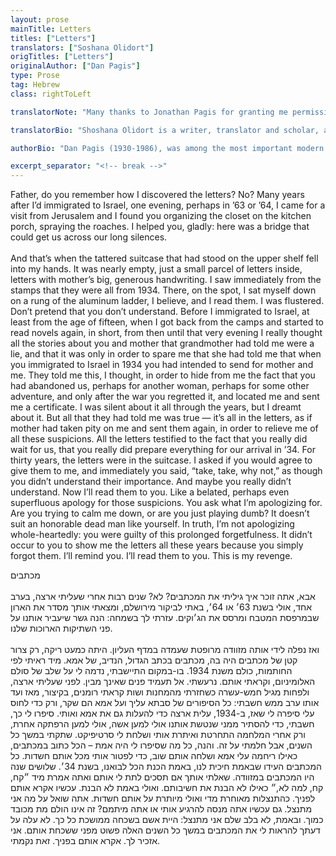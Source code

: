 ```yaml
---
layout: prose
mainTitle: Letters
titles: ["Letters"]
translators: ["Soshana Olidort"]
origTitles: ["Letters"] 
originalAuthor: ["Dan Pagis"]
type: Prose
tag: Hebrew
class: rightToLeft

translatorNote: "Many thanks to Jonathan Pagis for granting me permission to publish this translation, and to the Bialik Institute and Hakibbutz Hameuchad Publishing House. The original appears in DAN PAGIS: COLLECTED POEMS, Hakibbutz Hameuchad Publishing House and the Bialik Institute, Jerusalem, 1991, p. 358"

translatorBio: "Shoshana Olidort is a writer, translator and scholar, and the web editor for the Poetry Foundation. She is completing a PhD in Comparative Literature at Stanford University."

authorBio: "Dan Pagis (1930-1986), was among the most important modern Hebrew poets of the postwar era, and a preeminent scholar of medieval Hebrew poetry. Born in Bukovina, Romania, Pagis survived the Holocaust as a child. “Letters” comes from “Abba,” a series of prose poems that Pagis, who died prematurely of cancer, did not get to complete during his lifetime. These poems are addressed to Pagis’s father, who immigrated to Palestine in 1934, with plans to send for his wife and young son soon afterwards, plans that were altered by the sudden, unexpected passing of Pagis’s mother. During World War II, Pagis was imprisoned in a Nazi concentration camp. In 1946, he arrived in Palestine, where he was reunited with his father, after more than a decade’s separation."

excerpt_separator: "<!-- break -->"
---
```


Father, do you remember how I discovered the letters? No? Many years after I’d immigrated to Israel, one evening, perhaps in ’63 or ’64, I came for a visit from Jerusalem and I found you organizing the closet on the kitchen porch, spraying the roaches. I helped you, gladly: here was a bridge that could get us across our long silences.<br><br>
And that’s when the tattered suitcase that had stood on the upper shelf fell into my hands. It was nearly empty, just a small parcel of letters inside, letters with mother’s big, generous handwriting. I saw immediately from the stamps that they were all from 1934. There, on the spot, I sat myself down on a rung of the aluminum ladder, I believe, and I read them. I was flustered. Don’t pretend that you don’t understand. Before I immigrated to Israel, at least from the age of fifteen, when I got back from the camps and started to read novels again, in short, from then until that very evening I really thought all the stories about you and mother that grandmother had told me were a lie, and that it was only in order to spare me that she had told me that when you immigrated to Israel in 1934 you had intended to send for mother and me. They told me this, I thought, in order to hide from me the fact that you had abandoned us, perhaps for another woman, perhaps for some other adventure, and only after the war you regretted it, and located me and sent me a certificate. I was silent about it all through the years, but I dreamt about it. But all that they had told me was true — it’s all in the letters, as if mother had taken pity on me and sent them again, in order to relieve me of all these suspicions. All the letters testified to the fact that you really did wait for us, that you really did prepare everything for our arrival in ’34. For thirty years, the letters were in the suitcase. I asked if you would agree to give them to me, and immediately you said, “take, take, why not,” as though you didn’t understand their importance. And maybe you really didn’t understand. Now I’ll read them to you. Like a belated, perhaps even superfluous apology for those suspicions. You ask what I’m apologizing for. Are you trying to calm me down, or are you just playing dumb? It doesn’t suit an honorable dead man like yourself. In truth, I’m not apologizing whole-heartedly: you were guilty of this prolonged forgetfulness. It didn’t occur to you to show me the letters all these years because you simply forgot them. I’ll remind you. I’ll read them to you. This is my revenge. 
<!-- break -->
מכתבים<br><br>
אבא, אתה זוכר איך גיליתי את המכתבים? לא? שנים רבות אחרי שעליתי ארצה, בערב אחד, אולי בשנת 63׳ או 64׳, באתי לביקור מירושלם, ומצאתי אותך מסדר את הארון שבמרפסת המטבח ומרסס את הג׳וקים. עזרתי לך בשמחה: הנה גשר שיעביר אותנו על פני השתיקות הארוכות שלנו.<br><br>
ואז נפלה לידי אותה מזוודה מרופטת שעמדה במדף העליון. היתה כמעט ריקה, רק צרור קטן של מכתבים היה בה, מכתבים בכתב הגדול, הנדיב, של אמא. מיד ראיתי לפי החותמות, כולם משנת 1934. בו-במקום התיישבתי, נדמה לי על שלב של סולם האלומיניום, וקראתי אותם. נרעשתי. אל תעמיד פנים שאינך מבין. לפני שעליתי ארצה, ולפחות מגיל חמש-עשרה כשחזרתי מהמחנות ושות קראתי רומנים, בקיצור, מאז ועד אותו ערב ממש חשבתי: כל הסיפורים של סבתא עליך ועל אמא הם שקר, ורק כדי לחוס עלי סיפרה לי שאז, ב-1934, עלית ארצה כדי להעלות גם את אמא ואותי. סיפרו לי כך, חשבתי, כדי להסתיר ממני שנטשת אותנו אולי למען אשה, אולי למען הרפתקה אחרת, ורק אחרי המלחמה התחרטת ואיתרת אותי ושלחת לי סרטיפיקט. שתקתי במשך כל השנים, אבל חלמתי על זה. והנה, כל מה שסיפרו לי היה אמת – הכל כתוב במכתבים, כאילו ריחמה עלי אמא ושלחה אותם שוב, כדי לפטור אותי מכל אותם חשדות. כל המכתבים העידו שבאמת חיכית לנו, באמת הכנת הכל לבואנו, בשנת 34׳. שלושים שנה היו המכתבים במזוודה. שאלתי אותך אם תסכים לתת לי אותם ואתה אמרת מיד ״קח, קח, למה לא,״ כאילו לא הבנת את חשיבותם. ואולי באמת לא הבנת. עכשיו אקרא אותם לפניך. כהתנצלות מאוחרת מדי ואולי מיותרת על אותם חשדות. אתה שואל על מה אני מתנצל. גם עכשיו אתה מנסה להרגיע אותי או אתה מיתמם? זה אינו הולם מת מכובד כמוך. ובאמת, לא בלב שלם אני מתנצל: היית אשם בשכחה ממושכת כל כך. לא עלה על דעתך להראות לי את המכתבים במשך כל השנים האלה פשוט מפני ששכחת אותם. אני אזכיר לך. אקרא אותם בפניך. זאת נקמתי. 